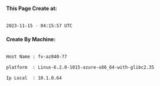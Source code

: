 
   
#### This Page Create at:

```bash

2023-11-15 - 04:15:57 UTC

```

#### Create By Machine:

```bash

Host Name : fv-az840-77

platform  : Linux-6.2.0-1015-azure-x86_64-with-glibc2.35

Ip Local  : 10.1.0.64

```

